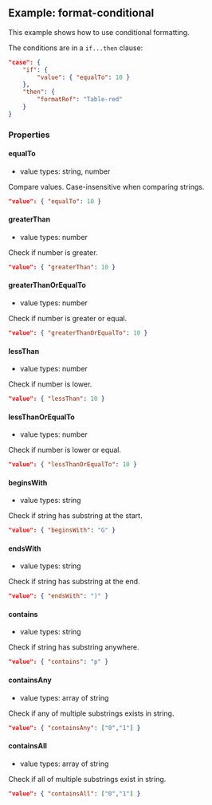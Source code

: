 ## Example: format-conditional

This example shows how to use conditional formatting.

The conditions are in a `if...then` clause:

```json
"case": {
	"if": {
		"value": { "equalTo": 10 }
	},
	"then": {
		"formatRef": "Table-red"
	}
}
```

### Properties

#### equalTo

- value types: string, number

Compare values. Case-insensitive when comparing strings.

```json
"value": { "equalTo": 10 }
```

#### greaterThan

- value types: number

Check if number is greater.

```json
"value": { "greaterThan": 10 }
```

#### greaterThanOrEqualTo

- value types: number

Check if number is greater or equal.

```json
"value": { "greaterThanOrEqualTo": 10 }
```

#### lessThan

- value types: number

Check if number is lower.

```json
"value": { "lessThan": 10 }
```

#### lessThanOrEqualTo

- value types: number

Check if number is lower or equal.

```json
"value": { "lessThanOrEqualTo": 10 }
```

#### beginsWith

- value types: string

Check if string has substring at the start.

```json
"value": { "beginsWith": "G" }
```

#### endsWith

- value types: string

Check if string has substring at the end.

```json
"value": { "endsWith": ")" }
```

#### contains

- value types: string

Check if string has substring anywhere.

```json
"value": { "contains": "p" }
```

#### containsAny

- value types: array of string

Check if any of multiple substrings exists in string.

```json
"value": { "containsAny": ["0","1"] }
```

#### containsAll

- value types: array of string

Check if all of multiple substrings exist in string.

```json
"value": { "containsAll": ["0","1"] }
```
